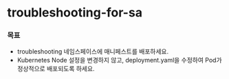 # troubleshooting-for-sa

### 목표
- troubleshooting 네임스페이스에 매니페스트를 배포하세요.
- Kubernetes Node 설정을 변경하지 않고, deployment.yaml을 수정하여 Pod가 정상적으로 배포되도록 하세요.
